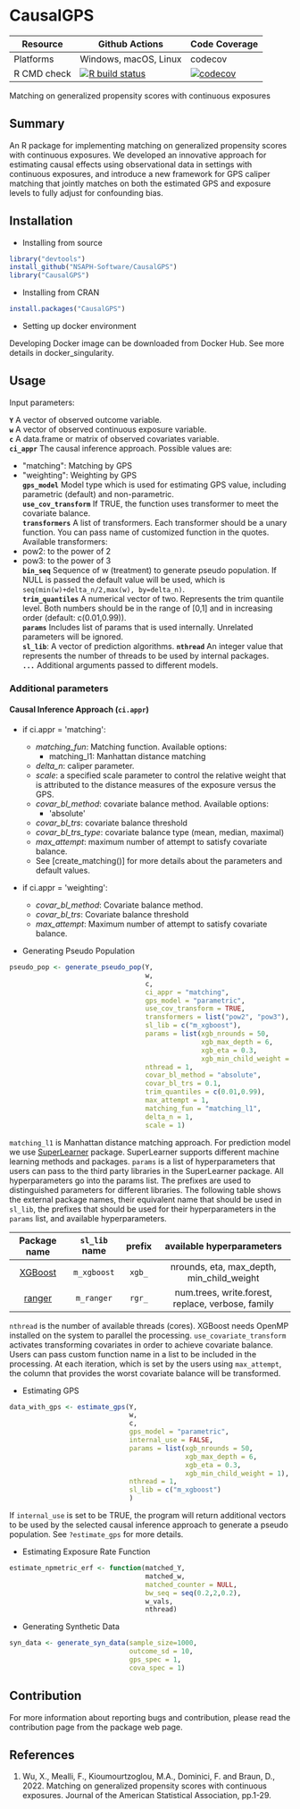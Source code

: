 # CausalGPS


| Resource    |  Github Actions      |  Code Coverage  |
| ----------  | -------------------- |-----------------|
| Platforms   | Windows, macOS, Linux|  codecov        |
| R CMD check | [![R build status](https://github.com/NSAPH-Software/CausalGPS/workflows/R-CMD-check/badge.svg?branch=develop)](https://github.com/NSAPH-Software/CausalGPS/actions) | [![codecov](https://codecov.io/gh/NSAPH-Software/CausalGPS/branch/develop/graph/badge.svg?token=97PCUXRGXH)](https://app.codecov.io/gh/NSAPH-Software/CausalGPS/) |

Matching on generalized propensity scores with continuous exposures

## Summary

An R package for implementing matching on generalized propensity scores with continuous exposures. We developed an innovative approach for estimating causal effects using observational data in settings with continuous exposures, and introduce a new framework for GPS caliper matching that jointly matches on both the estimated GPS and exposure levels to fully adjust for confounding bias.

## Installation

- Installing from source

```r
library("devtools")
install_github("NSAPH-Software/CausalGPS")
library("CausalGPS")
```

- Installing from CRAN 

```r
install.packages("CausalGPS")
```

- Setting up docker environment

Developing Docker image can be downloaded from Docker Hub. See more details in docker_singularity.

## Usage

Input parameters:

**`Y`** A vector of observed outcome variable.     
 **`w`** A vector of observed continuous exposure variable.   
 **`c`** A data.frame or matrix of observed covariates variable.   
 **`ci_appr`** The causal inference approach. Possible values are:   
   - "matching": Matching by GPS   
   - "weighting": Weighting by GPS   
 **`gps_model`** Model type which is used for estimating GPS value, including
 parametric (default) and non-parametric.   
 **`use_cov_transform`** If TRUE, the function uses transformer to meet the
  covariate balance.   
 **`transformers`** A list of transformers. Each transformer should be a
 unary function. You can pass name of customized function in the quotes.   
 Available transformers:   
   - pow2: to the power of 2   
   - pow3: to the power of 3   
 **`bin_seq`** Sequence of w (treatment) to generate pseudo population. If
 NULL is passed the default value will be used, which is
 `seq(min(w)+delta_n/2,max(w), by=delta_n)`.   
 **`trim_quantiles`** A numerical vector of two. Represents the trim quantile
 level. Both numbers should be in the range of [0,1] and in increasing order
 (default: c(0.01,0.99)).   
 **`params`** Includes list of params that is used internally. Unrelated
  parameters will be ignored.   
 **`sl_lib`**: A vector of prediction algorithms. 
 **`nthread`** An integer value that represents the number of threads to be
 used by internal packages.   
 **`...`**  Additional arguments passed to different models.

### Additional parameters   
#### Causal Inference Approach (`ci.appr`)   
 
 - if ci.appr = 'matching':   
   - *matching_fun*: Matching function. Available options:   
     - matching_l1: Manhattan distance matching   
   - *delta_n*: caliper parameter.   
   - *scale*: a specified scale parameter to control the relative weight that
  is attributed to the distance measures of the exposure versus the GPS.   
   - *covar_bl_method*: covariate balance method. Available options:   
      - 'absolute'   
   - *covar_bl_trs*: covariate balance threshold   
   - *covar_bl_trs_type*: covariate balance type (mean, median, maximal)   
   - *max_attempt*: maximum number of attempt to satisfy covariate balance.   
   - See [create_matching()] for more details about the parameters and default
   values.   
 - if ci.appr = 'weighting':   
   - *covar_bl_method*: Covariate balance method.   
   - *covar_bl_trs*: Covariate balance threshold   
   - *max_attempt*: Maximum number of attempt to satisfy covariate balance.
   
- Generating Pseudo Population

```r
pseudo_pop <- generate_pseudo_pop(Y,
                                  w,
                                  c,
                                  ci_appr = "matching",
                                  gps_model = "parametric",
                                  use_cov_transform = TRUE,
                                  transformers = list("pow2", "pow3"),
                                  sl_lib = c("m_xgboost"),
                                  params = list(xgb_nrounds = 50,
                                                xgb_max_depth = 6,
                                                xgb_eta = 0.3,
                                                xgb_min_child_weight = 1),
                                  nthread = 1,
                                  covar_bl_method = "absolute",
                                  covar_bl_trs = 0.1,
                                  trim_quantiles = c(0.01,0.99),
                                  max_attempt = 1,
                                  matching_fun = "matching_l1",
                                  delta_n = 1,
                                  scale = 1)

```
`matching_l1` is Manhattan distance matching approach. For prediction model we use [SuperLearner](https://github.com/ecpolley/SuperLearner) package. SuperLearner supports different machine learning methods and packages. `params` is a list of hyperparameters that users can pass to the third party libraries in the SuperLearner package. All hyperparameters go into the params list.  The prefixes are used to distinguished parameters for different libraries. The following table shows the external package names, their equivalent name that should be used in `sl_lib`, the prefixes that should be used for their hyperparameters in the `params` list, and available hyperparameters. 

| Package name | `sl_lib` name | prefix| available hyperparameters |
|:------------:|:-------------:|:-----:|:-------------------------:|
| [XGBoost](https://xgboost.readthedocs.io/en/latest/index.html)| `m_xgboost` | `xgb_`|  nrounds, eta, max_depth, min_child_weight |
| [ranger](https://cran.r-project.org/package=ranger) |`m_ranger`| `rgr_` | num.trees, write.forest, replace, verbose, family |

`nthread` is the number of available threads (cores). XGBoost needs OpenMP installed on the system to parallel the processing. `use_covariate_transform` activates transforming covariates in order to achieve covariate balance. Users can pass custom function name in a list to be included in the processing. At each iteration, which is set by the users using `max_attempt`, the column that provides the worst covariate balance will be transformed.  

- Estimating GPS

```r
data_with_gps <- estimate_gps(Y,
                              w,
                              c,
                              gps_model = "parametric",
                              internal_use = FALSE,
                              params = list(xgb_nrounds = 50,
                                            xgb_max_depth = 6,
                                            xgb_eta = 0.3,
                                            xgb_min_child_weight = 1),
                              nthread = 1,                                
                              sl_lib = c("m_xgboost")
                              )

```

If `internal_use` is set to be TRUE, the program will return additional vectors to be used by the selected causal inference approach to generate a pseudo population. See `?estimate_gps` for more details. 

- Estimating Exposure Rate Function

```r
estimate_npmetric_erf <- function(matched_Y,
                                  matched_w,
                                  matched_counter = NULL,
                                  bw_seq = seq(0.2,2,0.2),
                                  w_vals,
                                  nthread)
```

- Generating Synthetic Data

```r
syn_data <- generate_syn_data(sample_size=1000,
                              outcome_sd = 10,
                              gps_spec = 1,
                              cova_spec = 1)

```

## Contribution

For more information about reporting bugs and contribution, please read the contribution page from the package web page. 


## References

1. Wu, X., Mealli, F., Kioumourtzoglou, M.A., Dominici, F. and Braun, D., 2022. Matching on generalized propensity scores with continuous exposures. Journal of the American Statistical Association, pp.1-29.
